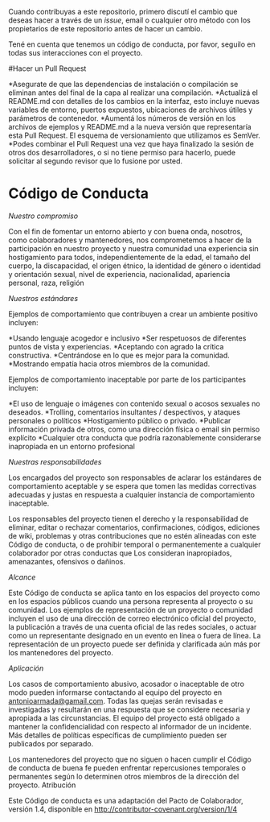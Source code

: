 Cuando contribuyas a este repositorio, primero discutí el cambio que deseas hacer a través de un _issue_, email o cualquier otro método con los propietarios de este repositorio antes de hacer un cambio.

Tené en cuenta que tenemos un código de conducta, por favor, seguilo en todas sus interacciones con el proyecto.

#Hacer un Pull Request

*Asegurate de que las dependencias de instalación o compilación se eliminan antes del final de la capa al realizar una compilación.
*Actualizá el README.md con detalles de los cambios en la interfaz, esto incluye nuevas variables de entorno, puertos expuestos, ubicaciones de archivos útiles y parámetros de contenedor.
*Aumentá los números de versión en los archivos de ejemplos y README.md a la nueva versión que representaría esta Pull Request. El esquema de versionamiento que utilizamos es SemVer.
*Podes combinar el Pull Request una vez que haya finalizado la sesión de otros dos desarrolladores, o si no tiene permiso para hacerlo, puede solicitar al segundo revisor que lo fusione por usted.

# Código de Conducta

_Nuestro compromiso_

Con el fin de fomentar un entorno abierto y con buena onda, nosotros, como colaboradores y mantenedores, nos comprometemos a hacer de la participación en nuestro proyecto y nuestra comunidad una experiencia sin hostigamiento para todos, independientemente de la edad, el tamaño del cuerpo, la discapacidad, el origen étnico, la identidad de género o identidad y orientación sexual, nivel de experiencia, nacionalidad, apariencia personal, raza, religión 


_Nuestros estándares_

Ejemplos de comportamiento que contribuyen a crear un ambiente positivo incluyen:

   *Usando lenguaje acogedor e inclusivo
   *Ser respetuosos de diferentes puntos de vista y experiencias.
   *Aceptando con agrado la crítica constructiva.
   *Centrándose en lo que es mejor para la comunidad.
   *Mostrando empatía hacia otros miembros de la comunidad.

Ejemplos de comportamiento inaceptable por parte de los participantes incluyen:

   *El uso de lenguaje o imágenes con contenido sexual o acosos sexuales no deseados.
   *Trolling, comentarios insultantes / despectivos, y ataques personales o políticos
   *Hostigamiento público o privado.
   *Publicar información privada de otros, como una dirección física o email sin permiso explícito
   *Cualquier otra conducta que podría razonablemente considerarse inapropiada en un entorno profesional


_Nuestras responsabilidades_

Los encargados del proyecto son responsables de aclarar los estándares de comportamiento aceptable y se espera que tomen las medidas correctivas adecuadas y justas en respuesta a cualquier instancia de comportamiento inaceptable.

Los responsables del proyecto tienen el derecho y la responsabilidad de eliminar, editar o rechazar comentarios, confirmaciones, códigos, ediciones de wiki, problemas y otras contribuciones que no estén alineadas con este Código de conducta, o de prohibir temporal o permanentemente a cualquier colaborador por otras conductas que Los consideran inapropiados, amenazantes, ofensivos o dañinos.


_Alcance_

Este Código de conducta se aplica tanto en los espacios del proyecto como en los espacios públicos cuando una persona representa al proyecto o su comunidad. Los ejemplos de representación de un proyecto o comunidad incluyen el uso de una dirección de correo electrónico oficial del proyecto, la publicación a través de una cuenta oficial de las redes sociales, o actuar como un representante designado en un evento en línea o fuera de línea. La representación de un proyecto puede ser definida y clarificada aún más por los mantenedores del proyecto.


_Aplicación_

Los casos de comportamiento abusivo, acosador o inaceptable de otro modo pueden informarse contactando al equipo del proyecto en antonioarmada@gamail.com. Todas las quejas serán revisadas e investigadas y resultarán en una respuesta que se considere necesaria y apropiada a las circunstancias. El equipo del proyecto está obligado a mantener la confidencialidad con respecto al informador de un incidente. Más detalles de políticas específicas de cumplimiento pueden ser publicados por separado.

Los mantenedores del proyecto que no siguen o hacen cumplir el Código de conducta de buena fe pueden enfrentar repercusiones temporales o permanentes según lo determinen otros miembros de la dirección del proyecto.
Atribución

Este Código de conducta es una adaptación del Pacto de Colaborador, versión 1.4, disponible en http://contributor-covenant.org/version/1/4
